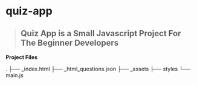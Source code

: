 # quiz-app

> ## Quiz App is a Small Javascript Project For The Beginner Developers

**Project Files**

.
├── \_index.html
├── \_html_questions.json
├── \_assets
├── styles
└── main.js

